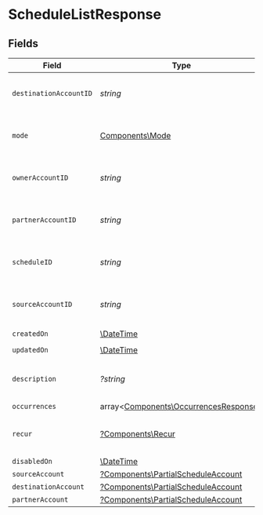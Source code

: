 # ScheduleListResponse


## Fields

| Field                                                                                   | Type                                                                                    | Required                                                                                | Description                                                                             | Example                                                                                 |
| --------------------------------------------------------------------------------------- | --------------------------------------------------------------------------------------- | --------------------------------------------------------------------------------------- | --------------------------------------------------------------------------------------- | --------------------------------------------------------------------------------------- |
| `destinationAccountID`                                                                  | *string*                                                                                | :heavy_check_mark:                                                                      | N/A                                                                                     | c520f1b9-0ba7-42f5-b977-248cdbe41c69                                                    |
| `mode`                                                                                  | [Components\Mode](../../Models/Components/Mode.md)                                      | :heavy_check_mark:                                                                      | The operating mode for an account.                                                      | production                                                                              |
| `ownerAccountID`                                                                        | *string*                                                                                | :heavy_check_mark:                                                                      | N/A                                                                                     | c520f1b9-0ba7-42f5-b977-248cdbe41c69                                                    |
| `partnerAccountID`                                                                      | *string*                                                                                | :heavy_check_mark:                                                                      | N/A                                                                                     | c520f1b9-0ba7-42f5-b977-248cdbe41c69                                                    |
| `scheduleID`                                                                            | *string*                                                                                | :heavy_check_mark:                                                                      | N/A                                                                                     | c520f1b9-0ba7-42f5-b977-248cdbe41c69                                                    |
| `sourceAccountID`                                                                       | *string*                                                                                | :heavy_check_mark:                                                                      | N/A                                                                                     | c520f1b9-0ba7-42f5-b977-248cdbe41c69                                                    |
| `createdOn`                                                                             | [\DateTime](https://www.php.net/manual/en/class.datetime.php)                           | :heavy_check_mark:                                                                      | N/A                                                                                     |                                                                                         |
| `updatedOn`                                                                             | [\DateTime](https://www.php.net/manual/en/class.datetime.php)                           | :heavy_check_mark:                                                                      | N/A                                                                                     |                                                                                         |
| `description`                                                                           | *?string*                                                                               | :heavy_minus_sign:                                                                      | Simple description to place on the transfer.                                            |                                                                                         |
| `occurrences`                                                                           | array<[Components\OccurrencesResponse](../../Models/Components/OccurrencesResponse.md)> | :heavy_minus_sign:                                                                      | N/A                                                                                     |                                                                                         |
| `recur`                                                                                 | [?Components\Recur](../../Models/Components/Recur.md)                                   | :heavy_minus_sign:                                                                      | Defines configuration for recurring transfers.                                          |                                                                                         |
| `disabledOn`                                                                            | [\DateTime](https://www.php.net/manual/en/class.datetime.php)                           | :heavy_minus_sign:                                                                      | N/A                                                                                     |                                                                                         |
| `sourceAccount`                                                                         | [?Components\PartialScheduleAccount](../../Models/Components/PartialScheduleAccount.md) | :heavy_minus_sign:                                                                      | N/A                                                                                     |                                                                                         |
| `destinationAccount`                                                                    | [?Components\PartialScheduleAccount](../../Models/Components/PartialScheduleAccount.md) | :heavy_minus_sign:                                                                      | N/A                                                                                     |                                                                                         |
| `partnerAccount`                                                                        | [?Components\PartialScheduleAccount](../../Models/Components/PartialScheduleAccount.md) | :heavy_minus_sign:                                                                      | N/A                                                                                     |                                                                                         |